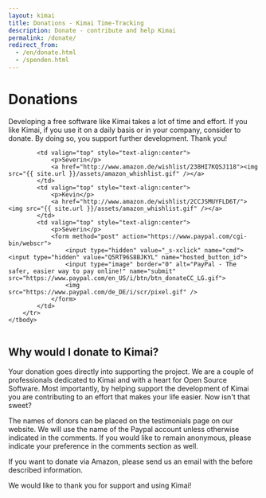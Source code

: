 ```yaml
---
layout: kimai
title: Donations - Kimai Time-Tracking
description: Donate - contribute and help Kimai
permalink: /donate/
redirect_from:
  - /en/donate.html
  - /spenden.html
---
```


# Donations

Developing a free software like Kimai takes a lot of time and effort. If you like Kimai, if you use it on a daily basis or in your company, consider to donate. By doing so, you support further development. Thank you!

<table class="donations" cellspacing="1" cellpadding="1" border="0">
    <tbody>
        <tr>

            <td valign="top" style="text-align:center">
                <p>Severin</p>
                <a href="http://www.amazon.de/wishlist/238HI7KQSJ118"><img src="{{ site.url }}/assets/amazon_whishlist.gif" /></a>
            </td>
            <td valign="top" style="text-align:center">
                <p>Kevin</p>
                <a href="http://www.amazon.de/wishlist/2CCJSMUYFLD6T/"><img src="{{ site.url }}/assets/amazon_whishlist.gif" /></a>
            </td>
            <td valign="top" style="text-align:center">
                <p>Severin</p>
                <form method="post" action="https://www.paypal.com/cgi-bin/webscr">
                    <input type="hidden" value="_s-xclick" name="cmd"> <input type="hidden" value="Q5RT96S8BJKYL" name="hosted_button_id">
                    <input type="image" border="0" alt="PayPal - The safer, easier way to pay online!" name="submit" src="https://www.paypal.com/en_US/i/btn/btn_donateCC_LG.gif">
                    <img src="https://www.paypal.com/de_DE/i/scr/pixel.gif" />
                </form>
            </td>
        </tr>
    </tbody>
</table>


## Why would I donate to Kimai?

Your donation goes directly into supporting the project. We are a couple of professionals dedicated to Kimai and with a heart for Open Source Software.
Most importantly, by helping support the development of Kimai you are contributing to an effort that makes your life easier. Now isn't that sweet?

The names of donors can be placed on the testimonials page on our website. We will use the name of the Paypal account unless otherwise indicated in the comments.
If you would like to remain anonymous, please indicate your preference in the comments section as well.

If you want to donate via Amazon, please send us an email with the before described information.

We would like to thank you for support and using Kimai!
